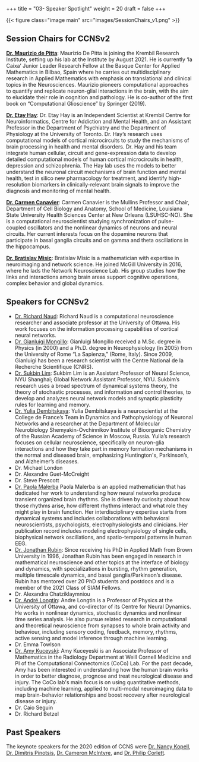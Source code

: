 +++
title = "03- Speaker Spotlight"
weight = 20
draft = false
+++

{{< figure class="image main" src="images/SessionChairs_v1.png" >}}

## Session Chairs for CCNSv2
[**Dr. Maurizio de Pitta**](https://sites.google.com/site/mauriziodepitta/): Maurizio De Pitta is joining the Krembil Research Institute, setting up his lab at the Institute by August 2021. He is currently ‘la Caixa’ Junior Leader Research Fellow at the Basque Center for Applied Mathematics in Bilbao, Spain where he carries out multidisciplinary research in Applied Mathematics with emphasis on translational and clinical topics in the Neurosciences. Maurizio pioneers computational approaches to quantify and replicate neuron-glial interactions in the brain, with the aim to elucidate their role in cognition and pathology. He is co-author of the first book on “Computational Glioscience” by Springer (2019).

[**Dr. Etay Hay**](https://www.haybrainlab.com/research): Dr. Etay Hay is an Independent Scientist at Krembil Centre for Neuroinformatics, Centre for Addiction and Mental Health, and an Assistant Professor in the Department of Psychiatry and the Department of Physiology at the University of Toronto. Dr. Hay’s research uses computational models of cortical microcircuits to study the mechanisms of brain processing in health and mental disorders. Dr. Hay and his team integrate human cellular, circuit and gene-expression data to develop detailed computational models of human cortical microcircuits in health, depression and schizophrenia. The Hay lab uses the models to better understand the neuronal circuit mechanisms of brain function and mental health, test in silico new pharmacology for treatment, and identify high-resolution biomarkers in clinically-relevant brain signals to improve the diagnosis and monitoring of mental health.

[**Dr. Carmen Canavier**](https://www.medschool.lsuhsc.edu/neuroscience/faculty_detail.aspx?name=canavier_carmen): Carmen Canavier is the Mullins Professor and Chair, Department of Cell Biology and Anatomy, School of Medicine, Louisiana State University Health Sciences Center at New Orleans (LSUHSC-NO). She is a computational neuroscientist studying synchronization of pulse-coupled oscillators and the nonlinear dynamics of neurons and neural circuits. Her current interests focus on the dopamine neurons that participate in basal ganglia circuits and on gamma and theta oscillations in the hippocampus.

[**Dr. Bratislav Misic**](https://netneurolab.github.io/): Bratislav Misic is a mathematician with expertise in neuroimaging and network science. He joined McGill University in 2016, where he lads the Network Neuroscience Lab. His group studies how the links and interactions among brain areas support cognitive operations, complex behavior and global dynamics. 



## Speakers for CCNSv2
* [Dr. Richard Naud](https://urldefense.com/v3/__https://scholar.google.ca/citations?user=2HXsblgAAAAJ&hl=en__;!!CjcC7IQ!ch9OLWSWIM_a77n33MattBtYGbo2KHGPL3HJfGsbpdVmlUJzCpMVtdbqWHorba0IkiIDyw$): Richard Naud is a computational neuroscience researcher and associate professor at the University of Ottawa. His work focuses on the information processing capabilities of cortical neural networks.
* [Dr. Gianluigi Mongillo](http://www.aging-vision-action.fr/people/gianluigi-mongillo/): Gianluigi Mongillo received a M.Sc. degree in Physics (in 2000) and a Ph.D. degree in Neurophysiology (in 2005) from the University of Rome “La Sapienza,” (Rome, Italy). Since 2009, Gianluigi has been a research scientist with the Centre National de la Recherche Scientifique (CNRS).
* [Dr. Sukbin Lim](https://shanghai.nyu.edu/academics/faculty/directory/sukbin-lim): Sukbim Lim is an Assistant Professor of Neural Science, NYU Shanghai; Global Network Assistant Professor, NYU. Sukbim’s research uses a broad spectrum of dynamical systems theory, the theory of stochastic processes, and information and control theories, to develop and analyzes neural network models and synaptic plasticity rules for learning and memory.
* [Dr. Yulia Dembitskaya](https://www.researchgate.net/profile/Yulia-Dembitskaya): Yulia Dembitskaya is a neuroscientist at the College de France’s Team in Dynamics and Pathophysiology of Neuronal Networks and a researcher at the Department of Molecular Neurobiology Shemyakin-Ovchinnikov Institute of Bioorganic Chemistry of the Russian Academy of Science in Moscow, Russia. Yulia’s research focuses on cellular neuroscience, specifically on neuron-glia interactions and how they take part in memory formation mechanisms in the normal and diseased brain, emphasizing Huntington's, Parkinson’s, and Alzheimer’s diseases.
* Dr. Michael London
* Dr. Alexandre Guet-McCreight
* Dr. Steve Prescott
* [Dr. Paola Malerba](https://www.nationwidechildrens.org/research/areas-of-research/battelle-center-for-mathematical-medicine/malerba-lab) Paola Malerba is an applied mathematician that has dedicated her work to understanding how neural networks produce transient organized brain rhythms. She is driven by curiosity about how those rhythms arise, how different rhythms interact and what role they might play in brain function. Her interdisciplinary expertise starts from dynamical systems and includes collaborations with behavioral neuroscientists, psychologists, electrophysiologists and clinicians. Her publication record includes modeling electrophysiology of single cells, biophysical network oscillations, and spatio-temporal patterns in human EEG.
* [Dr. Jonathan Rubin](https://scholar.google.com/citations?user=JbwuImwAAAAJ&hl=en&oi=sra): Since receiving his PhD in Applied Math from Brown University in 1996, Jonathan Rubin has been engaged in research in mathematical neuroscience and other topics at the interface of biology and dynamics, with specializations in bursting, rhythm generation, multiple timescale dynamics, and basal ganglia/Parkinson’s disease.  Rubin has mentored over 20 PhD students and postdocs and is a member of the 2021 Class of SIAM Fellows.
* Dr. Alexandra Chatziklaymniou
* [Dr. André Longtin](https://mysite.science.uottawa.ca/alongtin/): Andre Longtin is a Professor of Physics at the University of Ottawa, and co-director of its Centre for Neural Dynamics. He works in nonlinear dynamics, stochastic dynamics and nonlinear time series analysis. He also pursue related research in computational and theoretical neuroscience from synapses to whole brain activity and behaviour, including sensory coding, feedback, memory, rhythms, active sensing and model inference through machine learning.
* Dr. Emma Towlson
* [Dr. Amy Kuceyski](https://www.cocolaboratory.com/): Amy Kuceyeski is an Associate Professor of Mathematics in the Radiology Department at Weill Cornell Medicine and PI of the Computational Connectomics (CoCo) Lab. For the past decade, Amy has been interested in understanding how the human brain works in order to better diagnose, prognose and treat neurological disease and injury. The CoCo lab's main focus is on using quantitative methods, including machine learning, applied to multi-modal neuroimaging data to map brain-behavior relationships and boost recovery after neurological disease or injury.
* Dr. Caio Seguin
* Dr. Richard Betzel


## Past Speakers
The keynote speakers for the 2020 edition of CCNS were [Dr. Nancy Kopell](http://math.bu.edu/people/nk/), [Dr. Dimitris Pinotsis](https://www.pinotsislab.com/), [Dr. Cameron McIntyre](https://case.edu/medicine/mcintyre-lab/), and [Dr. Philip Corlett](https://medicine.yale.edu/lab/corlett/).
